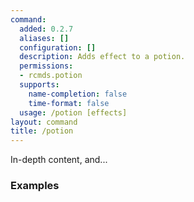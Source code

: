 ```yaml
---
command:
  added: 0.2.7
  aliases: []
  configuration: []
  description: Adds effect to a potion.
  permissions:
  - rcmds.potion
  supports:
    name-completion: false
    time-format: false
  usage: /potion [effects]
layout: command
title: /potion
---
```


In-depth content, and...

### Examples

